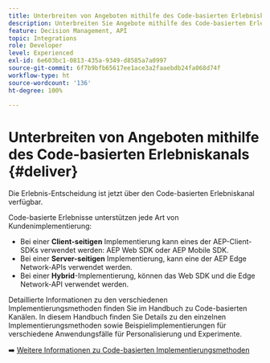 ```yaml
---
title: Unterbreiten von Angeboten mithilfe des Code-basierten Erlebniskanals
description: Unterbreiten Sie Angebote mithilfe des Code-basierten Erlebniskanals.
feature: Decision Management, API
topic: Integrations
role: Developer
level: Experienced
exl-id: 6e603bc1-0813-435a-9349-d8585a7a0997
source-git-commit: 6f7b9bfb65617ee1ace3a2faaebdb24fa068d74f
workflow-type: ht
source-wordcount: '136'
ht-degree: 100%

---
```


# Unterbreiten von Angeboten mithilfe des Code-basierten Erlebniskanals {#deliver}

Die Erlebnis-Entscheidung ist jetzt über den Code-basierten Erlebniskanal verfügbar.

Code-basierte Erlebnisse unterstützen jede Art von Kundenimplementierung:

* Bei einer **Client-seitigen** Implementierung kann eines der AEP-Client-SDKs verwendet werden: AEP Web SDK oder AEP Mobile SDK.
* Bei einer **Server-seitigen** Implementierung, kann eine der AEP Edge Network-APIs verwendet werden.
* Bei einer **Hybrid**-Implementierung, können das Web SDK und die Edge Network-API verwendet werden.

Detaillierte Informationen zu den verschiedenen Implementierungsmethoden finden Sie im Handbuch zu Code-basierten Kanälen. In diesem Handbuch finden Sie Details zu den einzelnen Implementierungsmethoden sowie Beispielimplementierungen für verschiedene Anwendungsfälle für Personalisierung und Experimente.

➡️ [Weitere Informationen zu Code-basierten Implementierungsmethoden](../../code-based/code-based-implementation-samples.md)

